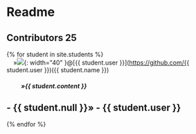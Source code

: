 # Readme 
## Contributors 25

{% for student in site.students %} <br />
  &nbsp;&nbsp;&nbsp;&nbsp;&#187;<img src="{{ student.image }}">{: width="40" }@[{{ student.user }}](https://github.com/{{ student.user }})({{ student.name }}) <br /> 
  <h5>&nbsp;&nbsp;&nbsp;&nbsp;&nbsp;&nbsp;&nbsp;&nbsp;&nbsp;&nbsp;&#187;{{ student.content }}</h5>

  <h2> - {{ student.null }}&#187; - {{ student.user }}</h2>

{% endfor %}

